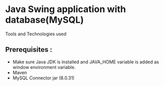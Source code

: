 # Java Swing application with database(MySQL) 
Tools and Technologies used
## Prerequisites :
- Make sure Java JDK is installed and JAVA_HOME variable is added as window environment variable. 
- Maven
- MySQL Connector jar (8.0.31)
  